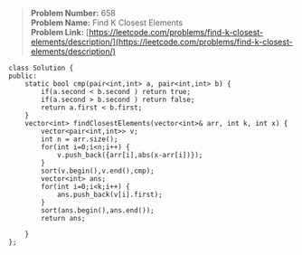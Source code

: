 > **Problem Number:** 658 <br>
> **Problem Name:** Find K Closest Elements <br>
> **Problem Link:** [https://leetcode.com/problems/find-k-closest-elements/description/](https://leetcode.com/problems/find-k-closest-elements/description/) <br>

    class Solution {
    public:
        static bool cmp(pair<int,int> a, pair<int,int> b) {
            if(a.second < b.second ) return true;
            if(a.second > b.second ) return false;
            return a.first < b.first;
        }
        vector<int> findClosestElements(vector<int>& arr, int k, int x) {
            vector<pair<int,int>> v;
            int n = arr.size();
            for(int i=0;i<n;i++) {
                v.push_back({arr[i],abs(x-arr[i])});
            }
            sort(v.begin(),v.end(),cmp);
            vector<int> ans;
            for(int i=0;i<k;i++) {
                ans.push_back(v[i].first);
            }
            sort(ans.begin(),ans.end());
            return ans;

        }
    };
